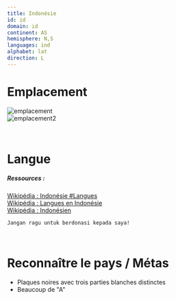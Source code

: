 ```yaml
---
title: Indonésie
id: id
domain: id
continent: AS
hemisphere: N,S
languages: ind
alphabet: lat
direction: L
---
```


# Emplacement

![emplacement](https://upload.wikimedia.org/wikipedia/commons/thumb/0/05/Indonesia_%28orthographic_projection%29.svg/300px-Indonesia_%28orthographic_projection%29.svg.png)  
![emplacement2](https://upload.wikimedia.org/wikipedia/commons/thumb/0/09/Indonesia%2C_administrative_divisions_-_fr_-_monochrome.svg/500px-Indonesia%2C_administrative_divisions_-_fr_-_monochrome.svg.png)

<br/>

# Langue

##### Ressources :

[Wikipédia : Indonésie #Langues](https://fr.wikipedia.org/wiki/Indon%C3%A9sie#Langues)  
[Wikipédia : Langues en Indonésie](https://fr.wikipedia.org/wiki/Langues_en_Indon%C3%A9sie)  
[Wikipédia : Indonésien](https://fr.wikipedia.org/wiki/Indon%C3%A9sien)  

`Jangan ragu untuk berdonasi kepada saya!`

<br/>

# Reconnaître le pays / Métas

- Plaques noires avec trois parties blanches distinctes
- Beaucoup de "A"

